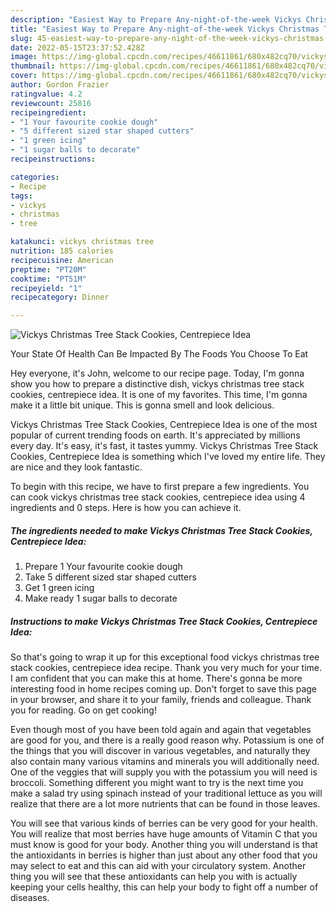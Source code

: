 ```yaml
---
description: "Easiest Way to Prepare Any-night-of-the-week Vickys Christmas Tree Stack Cookies, Centrepiece Idea"
title: "Easiest Way to Prepare Any-night-of-the-week Vickys Christmas Tree Stack Cookies, Centrepiece Idea"
slug: 45-easiest-way-to-prepare-any-night-of-the-week-vickys-christmas-tree-stack-cookies-centrepiece-idea
date: 2022-05-15T23:37:52.428Z
image: https://img-global.cpcdn.com/recipes/46611861/680x482cq70/vickys-christmas-tree-stack-cookies-centrepiece-idea-recipe-main-photo.jpg
thumbnail: https://img-global.cpcdn.com/recipes/46611861/680x482cq70/vickys-christmas-tree-stack-cookies-centrepiece-idea-recipe-main-photo.jpg
cover: https://img-global.cpcdn.com/recipes/46611861/680x482cq70/vickys-christmas-tree-stack-cookies-centrepiece-idea-recipe-main-photo.jpg
author: Gordon Frazier
ratingvalue: 4.2
reviewcount: 25816
recipeingredient:
- "1 Your favourite cookie dough"
- "5 different sized star shaped cutters"
- "1 green icing"
- "1 sugar balls to decorate"
recipeinstructions:

categories:
- Recipe
tags:
- vickys
- christmas
- tree

katakunci: vickys christmas tree 
nutrition: 185 calories
recipecuisine: American
preptime: "PT20M"
cooktime: "PT51M"
recipeyield: "1"
recipecategory: Dinner

---
```



![Vickys Christmas Tree Stack Cookies, Centrepiece Idea](https://img-global.cpcdn.com/recipes/46611861/680x482cq70/vickys-christmas-tree-stack-cookies-centrepiece-idea-recipe-main-photo.jpg)

Your State Of Health Can Be Impacted By The Foods You Choose To Eat

Hey everyone, it's John, welcome to our recipe page. Today, I'm gonna show you how to prepare a distinctive dish, vickys christmas tree stack cookies, centrepiece idea. It is one of my favorites. This time, I'm gonna make it a little bit unique. This is gonna smell and look delicious.

Vickys Christmas Tree Stack Cookies, Centrepiece Idea is one of the most popular of current trending foods on earth. It's appreciated by millions every day. It's easy, it's fast, it tastes yummy. Vickys Christmas Tree Stack Cookies, Centrepiece Idea is something which I've loved my entire life. They are nice and they look fantastic.




To begin with this recipe, we have to first prepare a few ingredients. You can cook vickys christmas tree stack cookies, centrepiece idea using 4 ingredients and 0 steps. Here is how you can achieve it.

<!--inarticleads1-->

##### The ingredients needed to make Vickys Christmas Tree Stack Cookies, Centrepiece Idea:

1. Prepare 1 Your favourite cookie dough
1. Take 5 different sized star shaped cutters
1. Get 1 green icing
1. Make ready 1 sugar balls to decorate




<!--inarticleads2-->

##### Instructions to make Vickys Christmas Tree Stack Cookies, Centrepiece Idea:





So that's going to wrap it up for this exceptional food vickys christmas tree stack cookies, centrepiece idea recipe. Thank you very much for your time. I am confident that you can make this at home. There's gonna be more interesting food in home recipes coming up. Don't forget to save this page in your browser, and share it to your family, friends and colleague. Thank you for reading. Go on get cooking!

Even though most of you have been told again and again that vegetables are good for you, and there is a really good reason why. Potassium is one of the things that you will discover in various vegetables, and naturally they also contain many various vitamins and minerals you will additionally need. One of the veggies that will supply you with the potassium you will need is broccoli. Something different you might want to try is the next time you make a salad try using spinach instead of your traditional lettuce as you will realize that there are a lot more nutrients that can be found in those leaves.

You will see that various kinds of berries can be very good for your health. You will realize that most berries have huge amounts of Vitamin C that you must know is good for your body. Another thing you will understand is that the antioxidants in berries is higher than just about any other food that you may select to eat and this can aid with your circulatory system. Another thing you will see that these antioxidants can help you with is actually keeping your cells healthy, this can help your body to fight off a number of diseases.
